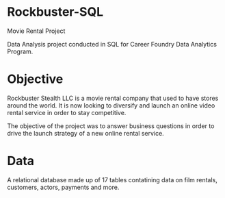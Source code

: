 # Rockbuster-SQL
Movie Rental Project

Data Analysis project conducted in SQL for Career Foundry Data Analytics Program.

# Objective
Rockbuster Stealth LLC is a movie rental company that used to have stores around the world. It is now looking to diversify and launch an online video rental service in order to stay competitive.

The objective of the project was to answer business questions in order to drive the launch strategy of a new online rental service.

# Data
A relational database made up of 17 tables contatining data on film rentals, customers, actors, payments and more. 
